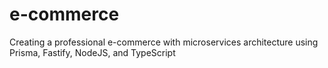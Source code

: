 # e-commerce
Creating a professional e-commerce with microservices architecture using Prisma, Fastify, NodeJS, and TypeScript 
